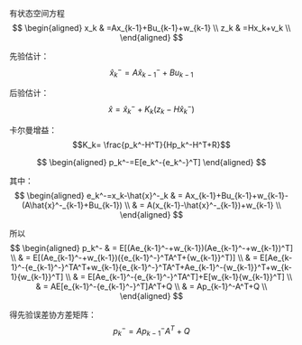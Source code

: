 有状态空间方程
$$
\begin{aligned}
x_k & =Ax_{k-1}+Bu_{k-1}+w_{k-1}    \\
z_k & =Hx_k+v_k                     \\
\end{aligned}
$$

先验估计：
$$\hat{x}^-_k=A\hat{x}_{k-1}^-+Bu_{k-1}$$

后验估计：
$$\hat{x}=\hat{x}_k^-+K_k(z_k-H\hat{x}^-_k)$$

卡尔曼增益：
$$K_k= \frac{p_k^-H^T}{Hp_k^-H^T+R}$$

$$
\begin{aligned}
p_k^-=E[e_k^-{e_k^-}^T]
\end{aligned}
$$

其中：
$$
\begin{aligned}
e_k^-=x_k-\hat{x}^-_k & = Ax_{k-1}+Bu_{k-1}+w_{k-1}-(A\hat{x}^-_{k-1}+Bu_{k-1})     \\
                      & = A(x_{k-1}-\hat{x}^-_{k-1})+w_{k-1}                        \\
\end{aligned}
$$

所以
$$
\begin{aligned}
p_k^- & = E[(Ae_{k-1}^-+w_{k-1})(Ae_{k-1}^-+w_{k-1})^T]                                                     \\
      & = E[(Ae_{k-1}^-+w_{k-1})({e_{k-1}^-}^TA^T+{w_{k-1}}^T)]                                             \\
      & = E[Ae_{k-1}^-{e_{k-1}^-}^TA^T+w_{k-1}{e_{k-1}^-}^TA^T+Ae_{k-1}^-{w_{k-1}}^T+w_{k-1}{w_{k-1}}^T]    \\
      & = E[Ae_{k-1}^-{e_{k-1}^-}^TA^T]+E[w_{k-1}{w_{k-1}}^T]                                               \\
      & = AE[e_{k-1}^-{e_{k-1}^-}^T]A^T+Q                                                                   \\
      & = Ap_{k-1}^-A^T+Q                                                                                   \\
\end{aligned}
$$


得先验误差协方差矩阵：
$$
p_k^-=Ap_{k-1}^-A^T+Q 
$$

































